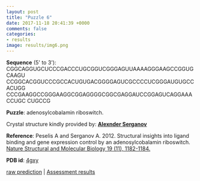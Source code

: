 ```yaml
---
layout: post
title: "Puzzle 6"
date: 2017-11-18 20:41:39 +0000
comments: false
categories: 
- results
image: results/img6.png
---
```

**Sequence** (5' to 3'): 
CGGCAGGUGCUCCCGACCCUGCGGUCGGGAGUUAAAAGGGAAGCCGGUGCAAGU
CCGGCACGGUCCCGCCACUGUGACGGGGAGUCGCCCCUCGGGAUGUGCCACUGG
CCCGAAGGCCGGGAAGGCGGAGGGGCGGCGAGGAUCCGGAGUCAGGAAACCUGC
CUGCCG

**Puzzle**:
adenosylcobalamin riboswitch. 

Crystal structure kindly provided by: [**Alexnder Serganov**](http://www.med.nyu.edu/biomolpharm/research/cancer-biology/alexander-serganov)

**Reference**:
Peselis A and Serganov A. 2012. Structural insights into ligand binding and gene expression control by an adenosylcobalamin riboswitch. [Nature Structural and Molecular Biology 19 (11), 1182-1184.](http://dx.doi.org/10.1038/nsmb.2405)

**PDB id**: [4gxy](http://www.rcsb.org/pdb/explore/explore.do?structureId=4gxy)

[raw prediction](https://github.com/rnapuzzles/rnapuzzles.github.io/tree/master/data/PZ6/pdb)    &#124;   [Assessment results](/table/2000/01/01/PZ6-3d.html)
